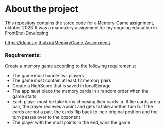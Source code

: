 # About the project

This repository contains the sorce code for a Memory-Game assignment, oktober 2023.
It was a mandatory assignment for my ongoing education in FrontEnd-Developing.

https://tdunca.github.io/MemoryGame-Assignment/

### Requirements:

Create a memory game according to the following requirements:

- The game must handle two players
- The game must contain at least 12 memory pairs
- Create a HighScore that is saved in localStorage
- The app must place the memory cards in a random order when the game starts
- Each player must be take turns choosing their cards:
a.   If the cards are a pair, the player recieves a point and gets to take another turn
b.   If the cards are not a pair, the cards flip back to their original position and the turn passes over to the opponent
- The player with the most points in the end, wins the game
